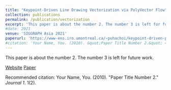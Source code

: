 ```yaml
---
title: "Keypoint-Driven Line Drawing Vectorization via PolyVector Flow"
collection: publications
permalink: /publication/vectorization
excerpt: 'This paper is about the number 2. The number 3 is left for future work.'
#date: 2021
venue: 'SIGGRAPH Asia 2021'
paperurl: 'https://www-ens.iro.umontreal.ca/~puhachoi/keypoint-driven-polyvector-flow/'
#citation: 'Your Name, You. (2010). &quot;Paper Title Number 2.&quot; <i>Journal 1</i>. 1(2).'
---
```

This paper is about the number 2. The number 3 is left for future work.

[Website](https://www-ens.iro.umontreal.ca/~puhachoi/keypoint-driven-polyvector-flow/)
[Paper](http://www-labs.iro.umontreal.ca/~bmpix/pdf/polyvector_flow.pdf)

Recommended citation: Your Name, You. (2010). "Paper Title Number 2." <i>Journal 1</i>. 1(2).